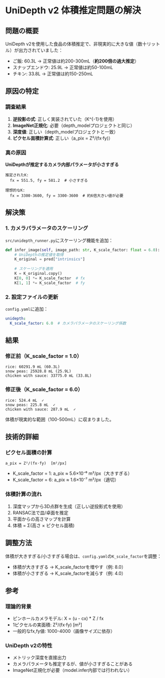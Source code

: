 # UniDepth v2 体積推定問題の解決

## 問題の概要
UniDepth v2を使用した食品の体積推定で、非現実的に大きな値（数十リットル）が出力されていました：
- ご飯: 60.3L → 正常値は約200-300mL（**約200倍の過大推定**）
- スナップエンドウ: 25.9L → 正常値は約50-100mL
- チキン: 33.8L → 正常値は約150-250mL

## 原因の特定

### 調査結果
1. **逆投影の式**: 正しく実装されていた（K^{-1}を使用）
2. **ImageNet正規化**: 必要（depth_modelプロジェクトと同じ）
3. **深度値**: 正しい（depth_modelプロジェクトと一致）
4. **ピクセル面積計算式**: 正しい（a_pix = Z²/(fx·fy)）

### 真の原因
**UniDepthが推定するカメラ内部パラメータが小さすぎる**

```
推定されたK:
  fx = 551.5, fy = 581.2  # 小さすぎる

理想的なK:
  fx = 3300-3600, fy = 3300-3600  # 約6倍大きい値が必要
```

## 解決策

### 1. カメラパラメータのスケーリング
`src/unidepth_runner.py`にスケーリング機能を追加：

```python
def infer_image(self, image_path: str, K_scale_factor: float = 6.0):
    # UniDepthの推定値を取得
    K_original = pred["intrinsics"]
    
    # スケーリングを適用
    K = K_original.copy()
    K[0, 0] *= K_scale_factor  # fx
    K[1, 1] *= K_scale_factor  # fy
```

### 2. 設定ファイルの更新
`config.yaml`に追加：

```yaml
unidepth:
  K_scale_factor: 6.0  # カメラパラメータのスケーリング係数
```

## 結果

### 修正前（K_scale_factor = 1.0）
```
rice: 60291.9 mL (60.3L)
snow peas: 25928.8 mL (25.9L)
chicken with sauce: 33775.0 mL (33.8L)
```

### 修正後（K_scale_factor = 6.0）
```
rice: 524.4 mL  ✓
snow peas: 225.8 mL  ✓
chicken with sauce: 287.9 mL  ✓
```

体積が現実的な範囲（100-500mL）に収まりました。

## 技術的詳細

### ピクセル面積の計算
```
a_pix = Z²/(fx·fy)  [m²/px]
```

- K_scale_factor = 1: a_pix ≈ 5.6×10⁻⁶ m²/px（大きすぎる）
- K_scale_factor = 6: a_pix ≈ 1.6×10⁻⁷ m²/px（適切）

### 体積計算の流れ
1. 深度マップから3D点群を生成（正しい逆投影式を使用）
2. RANSAC法で皿/卓面を推定
3. 平面からの高さマップを計算
4. 体積 = Σ(高さ × ピクセル面積)

## 調整方法

体積が大きすぎる/小さすぎる場合は、`config.yaml`の`K_scale_factor`を調整：

- 体積が大きすぎる → K_scale_factorを増やす（例: 8.0）
- 体積が小さすぎる → K_scale_factorを減らす（例: 4.0）

## 参考

### 理論的背景
- ピンホールカメラモデル: X = (u - cx) * Z / fx
- 1ピクセルの実面積: Z²/(fx·fy) [m²]
- 一般的なfx,fy値: 1000-4000（画像サイズに依存）

### UniDepth v2の特性
- メトリック深度を直接出力
- カメラパラメータも推定するが、値が小さすぎることがある
- ImageNet正規化が必要（model.infer内部では行われない）